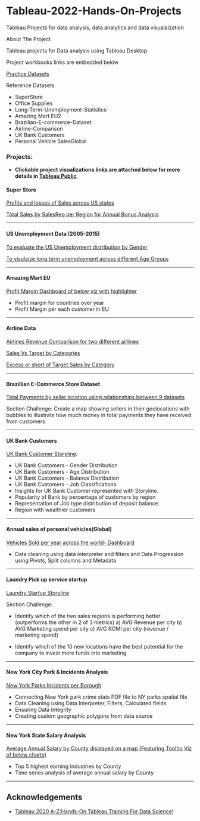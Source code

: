 # Tableau-2022-Hands-On-Projects
Tableau Projects for data analysis, data analytics and data visualaization

About The Project

Tableau projects for Data analysis using Tableau Desktop

Project workbooks links are embedded below

[Practice Datasets](https://www.superdatascience.com/pages/tableau)

Reference Datasets

- SuperStore
- Office Supplies
- Long-Term-Unemployment-Statistics
- Amazing Mart EU2
- Brazilian-E-commerce-Dataset
- Airline-Comparison
- UK Bank Customers
- Personal Vehicle SalesGlobal

### Projects:
- **Clickable project visualizations links are attached below for more details in [Tableau Public](https://public.tableau.com/app/profile/paavan)**

#### Super Store

[Profits and losses of Sales across US states](https://public.tableau.com/app/profile/paavan/viz/ProfitsLossesinUSstates/ProfitsLossesinUSstates)


[Total Sales by SalesRep per Region for Annual Bonus Analysis](https://public.tableau.com/app/profile/paavan/viz/BestSalesRepperRegion/Sheet1)

----
#### US Unemployment Data (2005-2015)

[To evaluate the US Unemployment distribution by Gender](https://public.tableau.com/app/profile/paavan/viz/USLongTermUnemploymentforGenders/Sheet1)

[To visulaize long term unemployment across different Age Groups](https://public.tableau.com/app/profile/paavan/viz/LongtermUnemploymentacrossagegroups/Sheet1)

----
#### Amazing Mart EU
[Profit Margin Dashboard of below viz with highlighter](https://public.tableau.com/app/profile/paavan/viz/ProfitMarginacrossEuropecountries/Dashboard1)
- Profit margin for countries over year
- Profit Margin per each customer in EU

----
#### Airline Data
[Airlines Revenue Comparison for two different airlines](https://public.tableau.com/app/profile/paavan/viz/AirlineRevenuebyRegion_16745701385370/AirlineRevenue)

[Sales Vs Target by Categories](https://public.tableau.com/app/profile/paavan/viz/SalesvsTarget_16745726555740/SalesvsTarget)

[Excess or short of Target Sales by Category](https://public.tableau.com/app/profile/paavan/viz/CategoriesthatexceedorshortofTargetSales/SalesvsTarget)

----


#### Brazillian E-Commerce Store Dataset
[Total Payments by seller location using relationships between 9 datasets](https://public.tableau.com/app/profile/paavan/viz/PaymentsbyLocation/Sheet1)

Section Challenge:
Create a map showing sellers in their geolocations with bubbles to illustrate how much money in total payments they have received from customers

---

#### UK Bank Customers

[UK Bank Customer Storyline](https://public.tableau.com/app/profile/paavan/viz/UKBankCustomersStoryline_16746585286280/UKBankCustomersBaseline):
- UK Bank Customers - Gender Distribution
- UK Bank Customers - Age Distribution
- UK Bank Customers - Balance Distribution
- UK Bank Customers - Job Classifications
- Insights for UK Bank Customer represented with Storyline.
- Popularity of Bank by percentage of customers by region
- Representation of Job type distribution of deposit balance 
- Region with wealthier customers
----

#### Annual sales of personal vehicles(Global)

[Vehicles Sold per year across the world- Dashboard](https://public.tableau.com/app/profile/paavan/viz/VehiclesSoldperyearacrosstheworld/Dashboard1)
- Data cleaning using data interpreter and filters and Data Progression using Pivots, Split columns and Metadata

----

#### Laundry Pick up service startup

[Laundry Startup Storyline](https://public.tableau.com/app/profile/paavan/viz/LaundryStartupAnalysis_16749308931410/LaundryStartupAnalysis)

Section Challenge:
- Identify which of the two sales regions is performing better (outperforms the other in 2 of 3 metrics)
	a) AVG Revenue per city
	b) AVG Marketing spend per city
	c) AVG ROMI per city (revenue / marketing spend)

- Identify which of the 10 new locations have the best potential for the company to invest more funds into marketing
----
#### New York City Park & Incidents Analysis

[New York Parks Incidents per Borough](https://public.tableau.com/app/profile/paavan/viz/NewYorkCityIncidentsperBorough/Sheet1?publish=yes)
- Connecting New York park crime stats PDF file to NY parks spatial file	 
- Data Cleaning using Data Interpreter, Filters, Calculated fields
- Ensuring Data Integrity
- Creating custom geographic polygons from data source
----
#### New York State Salary Analysis

[Average Annual Salary by County displayed on a map (Featuring Tooltip Viz of below charts)](https://public.tableau.com/app/profile/paavan/viz/AverageAnnualSalarybyCountyNewYork/AverageAnnualSalaryMap)
- Top 5 highest earning industries by County
- Time series analysis of average annual salary by County
---
## Acknowledgements
+ [Tableau 2020 A-Z:Hands-On Tableau Training For Data Science!](https://www.udemy.com/course/tableau10/)
